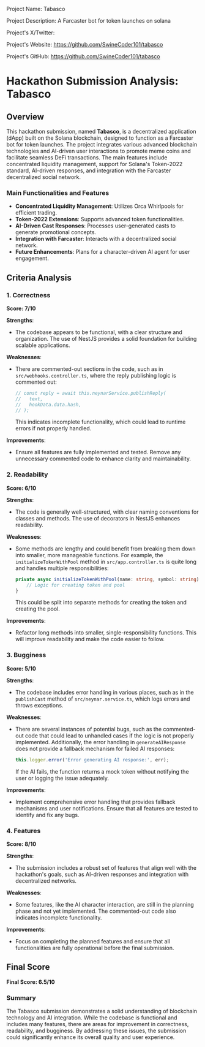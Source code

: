 
Project Name: Tabasco


Project Description: A Farcaster bot for token launches on solana


Project's X/Twitter: 


Project's Website: https://github.com/SwineCoder101/tabasco


Project's GitHub: https://github.com/SwineCoder101/tabasco






# Hackathon Submission Analysis: Tabasco

## Overview
This hackathon submission, named **Tabasco**, is a decentralized application (dApp) built on the Solana blockchain, designed to function as a Farcaster bot for token launches. The project integrates various advanced blockchain technologies and AI-driven user interactions to promote meme coins and facilitate seamless DeFi transactions. The main features include concentrated liquidity management, support for Solana's Token-2022 standard, AI-driven responses, and integration with the Farcaster decentralized social network.

### Main Functionalities and Features
- **Concentrated Liquidity Management**: Utilizes Orca Whirlpools for efficient trading.
- **Token-2022 Extensions**: Supports advanced token functionalities.
- **AI-Driven Cast Responses**: Processes user-generated casts to generate promotional concepts.
- **Integration with Farcaster**: Interacts with a decentralized social network.
- **Future Enhancements**: Plans for a character-driven AI agent for user engagement.

## Criteria Analysis

### 1. Correctness
**Score: 7/10**

**Strengths**: 
- The codebase appears to be functional, with a clear structure and organization. The use of NestJS provides a solid foundation for building scalable applications.

**Weaknesses**: 
- There are commented-out sections in the code, such as in `src/webhooks.controller.ts`, where the reply publishing logic is commented out:
  ```typescript
  // const reply = await this.neynarService.publishReply(
  //   text,
  //   hookData.data.hash,
  // );
  ```
  This indicates incomplete functionality, which could lead to runtime errors if not properly handled.

**Improvements**: 
- Ensure all features are fully implemented and tested. Remove any unnecessary commented code to enhance clarity and maintainability.

### 2. Readability
**Score: 6/10**

**Strengths**: 
- The code is generally well-structured, with clear naming conventions for classes and methods. The use of decorators in NestJS enhances readability.

**Weaknesses**: 
- Some methods are lengthy and could benefit from breaking them down into smaller, more manageable functions. For example, the `initializeTokenWithPool` method in `src/app.controller.ts` is quite long and handles multiple responsibilities:
  ```typescript
  private async initializeTokenWithPool(name: string, symbol: string) {
      // Logic for creating token and pool
  }
  ```
  This could be split into separate methods for creating the token and creating the pool.

**Improvements**: 
- Refactor long methods into smaller, single-responsibility functions. This will improve readability and make the code easier to follow.

### 3. Bugginess
**Score: 5/10**

**Strengths**: 
- The codebase includes error handling in various places, such as in the `publishCast` method of `src/neynar.service.ts`, which logs errors and throws exceptions.

**Weaknesses**: 
- There are several instances of potential bugs, such as the commented-out code that could lead to unhandled cases if the logic is not properly implemented. Additionally, the error handling in `generateAIResponse` does not provide a fallback mechanism for failed AI responses:
  ```typescript
  this.logger.error('Error generating AI response:', err);
  ```
  If the AI fails, the function returns a mock token without notifying the user or logging the issue adequately.

**Improvements**: 
- Implement comprehensive error handling that provides fallback mechanisms and user notifications. Ensure that all features are tested to identify and fix any bugs.

### 4. Features
**Score: 8/10**

**Strengths**: 
- The submission includes a robust set of features that align well with the hackathon's goals, such as AI-driven responses and integration with decentralized networks.

**Weaknesses**: 
- Some features, like the AI character interaction, are still in the planning phase and not yet implemented. The commented-out code also indicates incomplete functionality.

**Improvements**: 
- Focus on completing the planned features and ensure that all functionalities are fully operational before the final submission.

## Final Score
**Final Score: 6.5/10**

### Summary
The Tabasco submission demonstrates a solid understanding of blockchain technology and AI integration. While the codebase is functional and includes many features, there are areas for improvement in correctness, readability, and bugginess. By addressing these issues, the submission could significantly enhance its overall quality and user experience.